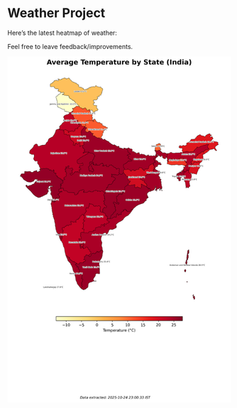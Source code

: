 # Weather Project

Here’s the latest heatmap of weather:

Feel free to leave feedback/improvements.

![India Heatmap](docs/assets/india_heatmap.png?v=FBB7BB)
